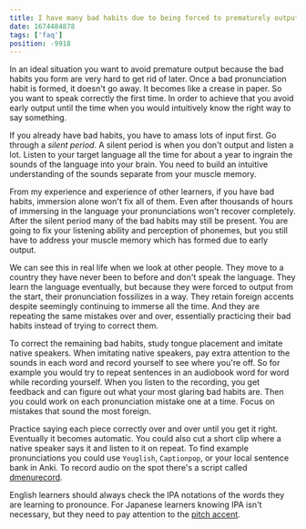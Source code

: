 ```yaml
---
title: I have many bad habits due to being forced to prematurely output for many years in school. How should I go about fixing these bad habits?
date: 1674484878
tags: ['faq']
position: -9918
---
```


In an ideal situation you want to avoid premature output
because the bad habits you form are very hard to get rid of later.
Once a bad pronunciation habit is formed,
it doesn't go away.
It becomes like a crease in paper.
So you want to speak correctly the first time.
In order to achieve that you avoid early output
until the time when you would intuitively know the right way to say something.

If you already have bad habits,
you have to amass lots of input first.
Go through a *silent period*.
A silent period is when you don't output and listen a lot.
Listen to your target language all the time for about a year
to ingrain the sounds of the language into your brain.
You need to build an intuitive understanding of the sounds separate from your muscle memory.

From my experience and experience of other learners,
if you have bad habits,
immersion alone won't fix all of them.
Even after thousands of hours of immersing in the language
your pronunciations won't recover completely.
After the silent period
many of the bad habits may still be present.
You are going to fix your listening ability and perception of phonemes,
but you still have to address your muscle memory which has formed due to early output.

We can see this in real life when we look at other people.
They move to a country
they have never been to before and don't speak the language.
They learn the language eventually,
but because they were forced to output from the start,
their pronunciation fossilizes in a way.
They retain foreign accents despite seemingly continuing to immerse all the time.
And they are repeating the same mistakes over and over,
essentially practicing their bad habits
instead of trying to correct them.

To correct the remaining bad habits, study tongue placement and imitate native speakers.
When imitating native speakers, pay extra attention to the sounds in each word
and record yourself to see where you're off.
So for example you would try to repeat sentences in an audiobook word for word
while recording yourself.
When you listen to the recording,
you get feedback
and can figure out what your most glaring bad habits are.
Then you could work on each pronunciation mistake one at a time.
Focus on mistakes that sound the most foreign.

Practice saying each piece correctly over and over until you get it right.
Eventually it becomes automatic.
You could also cut a short clip where a native speaker says it and listen to it on repeat.
To find example pronunciations you could use
`Youglish`, `Captionpop`, or your local sentence bank in Anki.
To record audio on the spot there's a script called [dmenurecord](https://github.com/tatsumoto-ren/dotfiles/blob/main/.local/bin/dmenurecord).

English learners should always check the IPA notations
of the words they are learning to pronounce.
For Japanese learners knowing IPA isn't necessary,
but they need to pay attention to the [pitch accent](japanese-pitch-accents.html).
